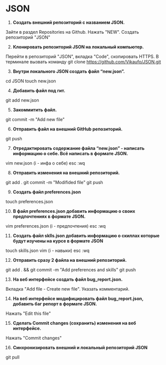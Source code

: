 # JSON
1. **Cоздать внешний репозиторий c названием JSON.**

Зайти в раздел Repositories на Github. Нажать "NEW". Создать репозиторий "JSON"

2. **Клонировать репозиторий JSON на локальный компьютер.**

Перейти в репозиторий "JSON", вкладка "Code", скопировать HTTPS. В терминале вызвать команду git clone https://github.com/Vikaufo/JSON.git

 3. **Внутри локального JSON создать файл “new.json”.**

cd JSON 
touch new.json

 4. **Добавить файл под гит.**
 
git add new.json

 5. **Закоммитить файл.**
 
git commit -m "Add new file"

 6. **Отправить файл на внешний GitHub репозиторий.**
 
git push

 7. **Отредактировать содержание файла “new.json” - написать информацию о себе. Всё написать в формате JSON.**
 
vim new.json (i - инфа о себе) esc :wq

 8. **Отправить изменения на внешний репозиторий.**
 
git add .
git commit -m "Modifided file"
git push

 9. **Создать файл preferences.json**
 
touch preferences.json

 10. **В файл preferences.json добавить информацию о своих предпочтениях в формате JSON.**
 
vim preferences.json (i - предпочтения) esc :wq

 11. **Создать файл sklls.json добавить информацию о скиллах которые будут изучены на курсе в формате JSON**
 
touch skills.json
vim (i - навыки) esc :wq

 12. **Отправить сразу 2 файла на внешний репозиторий.**
 
git add . && git commit -m "Add preferences and skills" 
git push

 13. **На веб интерфейсе создать файл bug_report.json.**
 
Вкладка "Add file - Create new file". Указать комментарий.

 14. **На веб интерфейсе модифицировать файл bug_report.json, добавить баг репорт в формате JSON.**

Нажать "Edit this file"

 15. **Сделать Commit changes (сохранить) изменения на веб интерфейсе.**
 
Нажать "Commit changes"

 16. **Синхронизировать внешний и локальный репозиторий JSON**
 
git pull
